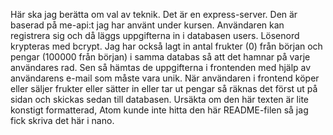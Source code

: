 Här ska jag berätta om val av teknik. Det är en express-server. Den är baserad på me-api:t jag har använt under kursen. 
Användaren kan registrera sig och då läggs uppgifterna in i databasen users. Lösenord krypteras med bcrypt. 
Jag har också lagt in antal frukter (0) från början och pengar (100000 från början) i samma databas så att det hamnar på varje användares rad. Sen så hämtas de uppgifterna i frontenden med hjälp av
 användarens e-mail som måste vara unik. När användaren i frontend köper eller säljer frukter eller sätter in eller tar ut pengar så räknas det först ut på sidan och skickas sedan till databasen. Ursäkta om den här texten är lite konstigt formatterad, Atom kunde inte hitta den här README-filen så jag fick skriva det här i nano. 
